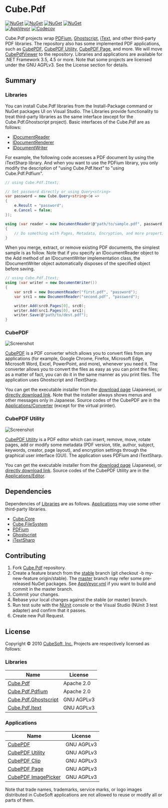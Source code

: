 Cube.Pdf
====

[![NuGet](https://img.shields.io/nuget/v/Cube.Pdf.svg?label=core)](https://www.nuget.org/packages/Cube.Pdf/)
[![NuGet](https://img.shields.io/nuget/v/Cube.Pdf.Ghostscript.svg?label=gs)](https://www.nuget.org/packages/Cube.Pdf.Ghostscript/)
[![NuGet](https://img.shields.io/nuget/v/Cube.Pdf.Itext.svg?label=itext)](https://www.nuget.org/packages/Cube.Pdf.Itext/)
[![NuGet](https://img.shields.io/nuget/v/Cube.Pdf.Pdfium.svg?label=pdfium)](https://www.nuget.org/packages/Cube.Pdf.Pdfium/)  
[![AppVeyor](https://ci.appveyor.com/api/projects/status/es768q3if3t40cbg?svg=true)](https://ci.appveyor.com/project/clown/cube-pdf)
[![Codecov](https://codecov.io/gh/cube-soft/Cube.Pdf/branch/master/graph/badge.svg)](https://codecov.io/gh/cube-soft/Cube.Pdf)

Cube.Pdf projects wrap [PDFium](https://pdfium.googlesource.com/pdfium/), [Ghostscript](https://www.ghostscript.com/), [iText](https://itextpdf.com/), and other third-party PDF libraries. The repository also has some implemented PDF applications, such as [CubePDF](https://www.cube-soft.jp/cubepdf/), [CubePDF Utility](https://www.cube-soft.jp/cubepdfutility/), [CubePDF Page](https://www.cube-soft.jp/cubepdfpage/), and more. We will move [CubePdfViewer](https://github.com/cube-soft/CubePdfViewer) to the repository.
Libraries and applications are available for .NET Framework 3.5, 4.5 or more.
Note that some projects are licensed under the GNU AGPLv3. See the License section for details.

## Summary

### Libraries

You can install Cube.Pdf libraries from the Install-Package command or NuGet packages UI on Visual Studio.
The Libraries provide functionality to treat third-party libraries as the same interface (except for the Cube.Pdf.Ghostscript project).
Basic interfaces of the Cube.Pdf are as follows:

* [IDocumentReader](https://github.com/cube-soft/Cube.Pdf/blob/master/Libraries/Core/Sources/IDocumentReader.cs)
* [IDocumentRenderer](https://github.com/cube-soft/Cube.Pdf/blob/master/Libraries/Core/Sources/IDocumentRenderer.cs)
* [IDocumentWriter](https://github.com/cube-soft/Cube.Pdf/blob/master/Libraries/Core/Sources/IDocumentWriter.cs)

For example, the following code accesses a PDF document by using the iTextSharp library.
And when you want to use the PDFium library, you only modify the description of "using Cube.Pdf.Itext" to "using Cube.Pdf.Pdfium".

```cs
// using Cube.Pdf.Itext;

// Set password directly or using Query<string>
var password = new Cube.Query<string>(e =>
{
    e.Result = "password";
    e.Cancel = false;
});

using (var reader = new DocumentReader(@"path/to/sample.pdf", password))
{
    // Do something with Pages, Metadata, Encryption, and more properties.
}
```

When you merge, extract, or remove existing PDF documents, the simplest sample is as follow.
Note that if you specify an IDocumentReader object to the Add method of an IDocumentWriter implementation class, the IDocumentWriter object automatically disposes of the specified object before saving.

```cs
// using Cube.Pdf.Itext;
using (var writer = new DocumentWriter())
{
    var src0 = new DocumentReader("first.pdf", "password");
    var src1 = new DocumentReader("second.pdf", "password");

    writer.Add(src0.Pages[0], src0);
    writer.Add(src1.Pages[0], src1);
    writer.Save(@"path/to/dest.pdf");
}
```

### CubePDF

![Screenshot](https://github.com/cube-soft/Cube.Pdf/blob/master/Applications/Converter/Overview.png?raw=true)

[CubePDF](https://www.cube-soft.jp/cubepdf/) is a PDF converter which allows you to convert files from any applications (for example, Google Chrome, Firefox, Microsoft Edge, Microsoft Word, Excel, PowerPoint, and more), whenever you need it. The converter allows you to convert the files as easy as you can print the files; as a matter of fact, you can do it in the same manner as you print files. The application uses Ghostscript and iTextSharp.

You can get the executable installer from the [download page](https://www.cube-soft.jp/cubepdf/) (Japanese), or [directly download link](https://www.cube-soft.jp/cubepdf/dl.php).
Note that the installer always shows menus and other messages only in Japanese. Source codes of the CubePDF are in the [Applications/Converter](https://github.com/cube-soft/Cube.Pdf/tree/master/Applications/Converter) (except for the virtual printer).

### CubePDF Utility

![Screenshot](https://github.com/cube-soft/Cube.Pdf/blob/master/Applications/Editor/Overview.png?raw=true)

[CubePDF Utility](https://www.cube-soft.jp/cubepdfutility/) is a PDF editor which can insert, remove, move, rotate pages, add or modify some metadata (PDF version, title, author, subject, keywords, creator, page layout), and encryption settings through the graphical user interface (GUI). The application uses PDFium and iTextSharp.

You can get the executable installer from the [download page](https://www.cube-soft.jp/cubepdfutility/) (Japanese), or [directly download link](https://www.cube-soft.jp/cubepdfutility/dl.php). Source codes of the CubePDF Utility are in the [Applications/Editor](https://github.com/cube-soft/Cube.Pdf/tree/master/Applications/Editor).

## Dependencies

Dependencies of [Libraries](https://github.com/cube-soft/Cube.Pdf/tree/master/Libraries) are as follows. [Applications](https://github.com/cube-soft/Cube.Pdf/tree/master/Applications) may use some other third-party libraries.

* [Cube.Core](https://github.com/cube-soft/Cube.Core)
* [Cube.FileSystem](https://github.com/cube-soft/Cube.FileSystem)
* [PDFium](https://pdfium.googlesource.com/pdfium/)
* [Ghostscript](https://www.ghostscript.com/)
* [iTextSharp](https://www.nuget.org/packages/iTextSharp/)

## Contributing

1. Fork [Cube.Pdf](https://github.com/cube-soft/Cube.Pdf/fork) repository.
2. Create a feature branch from the [stable](https://github.com/cube-soft/Cube.Pdf/tree/stable) branch (git checkout -b my-new-feature origin/stable). The [master](https://github.com/cube-soft/Cube.Pdf/tree/master) branch may refer some pre-released NuGet packages. See [AppVeyor.yml](https://github.com/cube-soft/Cube.Pdf/blob/master/AppVeyor.yml) if you want to build and commit in the master branch.
3. Commit your changes.
4. Rebase your local changes against the stable (or master) branch.
5. Run test suite with the [NUnit](https://nunit.org/) console or the Visual Studio (NUnit 3 test adapter) and confirm that it passes.
6. Create new Pull Request.

## License
 
Copyright © 2010 [CubeSoft, Inc.](https://www.cube-soft.jp/)
Projects are respectively licensed as follows:

### Libraries

| Name | License |
| ---- | ------- |
| [Cube.Pdf](https://github.com/cube-soft/Cube.Pdf/tree/master/Libraries/Core)                    | Apache 2.0 |
| [Cube.Pdf.Pdfium](https://github.com/cube-soft/Cube.Pdf/tree/master/Libraries/Pdfium)           | Apache 2.0 |
| [Cube.Pdf.Ghostscript](https://github.com/cube-soft/Cube.Pdf/tree/master/Libraries/Ghostscript) | GNU AGPLv3 |
| [Cube.Pdf.Itext](https://github.com/cube-soft/Cube.Pdf/tree/master/Libraries/Itext)             | GNU AGPLv3 |

### Applications

| Name | License |
| ---- | ------- |
| [CubePDF](https://github.com/cube-soft/Cube.Pdf/tree/master/Applications/Converter)          | GNU AGPLv3 |
| [CubePDF Utility](https://github.com/cube-soft/Cube.Pdf/tree/master/Applications/Editor)     | GNU AGPLv3 |
| [CubePDF Clip](https://github.com/cube-soft/Cube.Pdf/tree/master/Applications/Clip)          | GNU AGPLv3 |
| [CubePDF Page](https://github.com/cube-soft/Cube.Pdf/tree/master/Applications/Pages)         | GNU AGPLv3 |
| [CubePDF ImagePicker](https://github.com/cube-soft/Cube.Pdf/tree/master/Applications/Picker) | GNU AGPLv3 |

Note that trade names, trademarks, service marks, or logo images distributed in CubeSoft applications are not allowed to reuse or modify all or parts of them.
